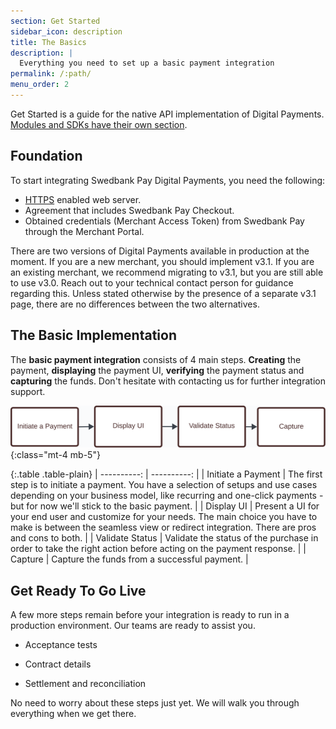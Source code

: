 ```yaml
---
section: Get Started
sidebar_icon: description
title: The Basics
description: |
  Everything you need to set up a basic payment integration
permalink: /:path/
menu_order: 2
---
```


Get Started is a guide for the native API implementation of Digital Payments.
[Modules and SDKs have their own section][modules-sdks].

## Foundation

To start integrating Swedbank Pay Digital Payments, you need the following:

*   [HTTPS][https] enabled web server.
*   Agreement that includes Swedbank Pay Checkout.
*   Obtained credentials (Merchant Access Token) from Swedbank Pay through
    the Merchant Portal.

There are two versions of Digital Payments available in production at the
moment. If you are a new merchant, you should implement v3.1. If you are an
existing merchant, we recommend migrating to v3.1, but you are still able to use
v3.0. Reach out to your technical contact person for guidance regarding this.
Unless stated otherwise by the presence of a separate v3.1 page, there are no
differences between the two alternatives.

## The Basic Implementation

The **basic payment integration** consists of 4 main steps. **Creating** the
payment, **displaying** the payment UI, **verifying** the payment status and
**capturing** the funds. Don't hesitate with contacting us for further
integration support.

![Implementation steps][basic-implementation]{:class="mt-4 mb-5"}

{:.table .table-plain}
| ----------: | ----------: |
| Initiate a Payment | The first step is to initiate a payment. You have a selection of setups and use cases depending on your business model, like recurring and one-click payments - but for now we'll stick to the basic payment. |
| Display UI         | Present a UI for your end user and customize for your needs. The main choice you have to make is between the seamless view or redirect integration. There are pros and cons to both. |
| Validate Status    | Validate the status of the purchase in order to take the right action before acting on the payment response. |
| Capture            |  Capture the funds from a successful payment. |

## Get Ready To Go Live

A few more steps remain before your integration is ready to run in a production
environment. Our teams are ready to assist you.

*   Acceptance tests

*   Contract details

*   Settlement and reconciliation

No need to worry about these steps just yet. We will walk you through everything
when we get there.

[basic-implementation]: /assets/img/basic-implementation.svg
[https]: /checkout-v3/get-started/fundamental-principles#connection-and-protocol
[json]: https://www.json.org/
[modules-sdks]: /checkout-v3/modules-sdks/
[rest]: https://en.wikipedia.org/wiki/Representational_state_transfer
